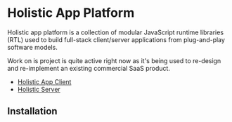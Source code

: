 # Holistic App Platform

Holistic app platform is a collection of modular JavaScript runtime libraries (RTL) used to build full-stack client/server applications from plug-and-play software models.

Work on is project is quite active right now as it's being used to re-design and re-implement an existing commercial SaaS product.

* [Holistic App Client](./holistic-client/README.md)
* [Holistic Server](./holistic-server/README.md)

## Installation